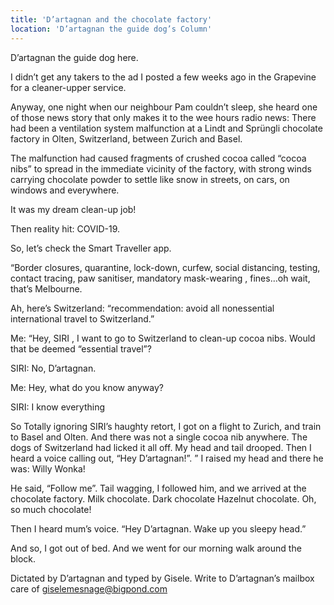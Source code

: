 ```yaml
---
title: 'D’artagnan and the chocolate factory'
location: 'D’artagnan the guide dog’s Column'
---
```

D’artagnan the guide dog here.

I didn’t get any takers to the ad I posted a few weeks ago in the Grapevine for a cleaner-upper service.

Anyway, one night when our neighbour Pam couldn’t sleep, she heard one of those news story that only makes it to the wee hours radio news: There had been a ventilation system malfunction at a Lindt and Sprüngli chocolate factory in Olten, Switzerland, between Zurich and Basel.

The malfunction had caused fragments of crushed cocoa called “cocoa nibs” to spread in the immediate vicinity of the factory, with strong winds carrying chocolate powder to settle like snow in streets, on cars, on windows and everywhere.

It was my dream clean-up job!

Then reality hit: COVID-19.

So, let’s check the Smart Traveller app.

“Border closures, quarantine, lock-down, curfew, social distancing, testing, contact tracing, paw sanitiser, mandatory mask-wearing , fines…oh wait, that’s Melbourne.

Ah, here’s Switzerland: “recommendation: avoid all nonessential international travel to Switzerland.”

Me: “Hey, SIRI , I want to go to Switzerland to clean-up cocoa nibs. Would that be deemed “essential travel”?

SIRI: No, D’artagnan.

Me: Hey, what do you know anyway?

SIRI: I know everything

So Totally ignoring SIRI’s haughty retort, I got on a flight to Zurich, and train to Basel and Olten. And there was not a single cocoa nib anywhere. The dogs of Switzerland had licked it all off. My head and tail drooped. Then I heard a voice calling out, “Hey D’artagnan!”. ” I raised my head and there he was: Willy Wonka!

He said, “Follow me”. Tail wagging, I followed him, and we arrived at the chocolate factory. Milk chocolate. Dark chocolate Hazelnut chocolate. Oh, so much chocolate!

Then I heard mum’s voice. “Hey D’artagnan. Wake up you sleepy head.”

And so, I got out of bed. And we went for our morning walk around the block.

Dictated by D’artagnan and typed by Gisele. Write to D’artagnan’s mailbox care of giselemesnage@bigpond.com